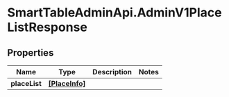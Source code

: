 # SmartTableAdminApi.AdminV1PlaceListResponse

## Properties

Name | Type | Description | Notes
------------ | ------------- | ------------- | -------------
**placeList** | [**[PlaceInfo]**](PlaceInfo.md) |  | 


